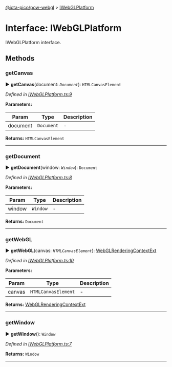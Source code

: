 [@iota-pico/pow-webgl](../README.md) > [IWebGLPlatform](../interfaces/iwebglplatform.md)



# Interface: IWebGLPlatform


IWebGLPlatform interface.


## Methods
<a id="getcanvas"></a>

###  getCanvas

► **getCanvas**(document: *`Document`*): `HTMLCanvasElement`



*Defined in [IWebGLPlatform.ts:9](https://github.com/iotaeco/iota-pico-pow-webgl/blob/72598aa/src/IWebGLPlatform.ts#L9)*



**Parameters:**

| Param | Type | Description |
| ------ | ------ | ------ |
| document | `Document`   |  - |





**Returns:** `HTMLCanvasElement`





___

<a id="getdocument"></a>

###  getDocument

► **getDocument**(window: *`Window`*): `Document`



*Defined in [IWebGLPlatform.ts:8](https://github.com/iotaeco/iota-pico-pow-webgl/blob/72598aa/src/IWebGLPlatform.ts#L8)*



**Parameters:**

| Param | Type | Description |
| ------ | ------ | ------ |
| window | `Window`   |  - |





**Returns:** `Document`





___

<a id="getwebgl"></a>

###  getWebGL

► **getWebGL**(canvas: *`HTMLCanvasElement`*): [WebGLRenderingContextExt](webglrenderingcontextext.md)



*Defined in [IWebGLPlatform.ts:10](https://github.com/iotaeco/iota-pico-pow-webgl/blob/72598aa/src/IWebGLPlatform.ts#L10)*



**Parameters:**

| Param | Type | Description |
| ------ | ------ | ------ |
| canvas | `HTMLCanvasElement`   |  - |





**Returns:** [WebGLRenderingContextExt](webglrenderingcontextext.md)





___

<a id="getwindow"></a>

###  getWindow

► **getWindow**(): `Window`



*Defined in [IWebGLPlatform.ts:7](https://github.com/iotaeco/iota-pico-pow-webgl/blob/72598aa/src/IWebGLPlatform.ts#L7)*





**Returns:** `Window`





___



